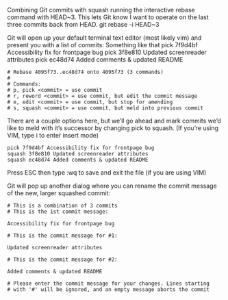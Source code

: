 Combining Git commits with squash
running the interactive rebase command with HEAD~3. This lets Git know I want to operate on the last three commits back from HEAD.
git rebase -i HEAD~3

Git will open up your default terminal text editor (most likely vim) and present you with a list of commits:
Something like that
    pick 7f9d4bf Accessibility fix for frontpage bug
    pick 3f8e810 Updated screenreader attributes
    pick ec48d74 Added comments & updated README

    # Rebase 4095f73..ec48d74 onto 4095f73 (3 commands)
    #
    # Commands:
    # p, pick <commit> = use commit
    # r, reword <commit> = use commit, but edit the commit message
    # e, edit <commit> = use commit, but stop for amending
    # s, squash <commit> = use commit, but meld into previous commit

There are a couple options here, but we’ll go ahead and mark commits we’d like to meld with it’s successor by changing pick to squash. (If you’re using VIM, type i to enter insert mode)

    pick 7f9d4bf Accessibility fix for frontpage bug
    squash 3f8e810 Updated screenreader attributes
    squash ec48d74 Added comments & updated README
Press ESC then type :wq to save and exit the file (if you are using VIM)

Git will pop up another dialog where you can rename the commit message of the new, larger squashed commit:

    # This is a combination of 3 commits
    # This is the 1st commit message:

    Accessibility fix for frontpage bug

    # This is the commit message for #1:

    Updated screenreader attributes

    # This is the commit message for #2:

    Added comments & updated README

    # Please enter the commit message for your changes. Lines starting
    # with '#' will be ignored, and an empty message aborts the commit
    

